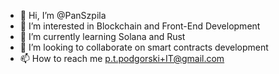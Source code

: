 - 👋 Hi, I’m @PanSzpila
- 👀 I’m interested in Blockchain and Front-End Development
- 🌱 I’m currently learning Solana and Rust
- 💞️ I’m looking to collaborate on smart contracts development
- 📫 How to reach me p.t.podgorski+IT@gmail.com

<!---
PanSzpila/PanSzpila is a ✨ special ✨ repository because its `README.md` (this file) appears on your GitHub profile.
You can click the Preview link to take a look at your changes.
--->
